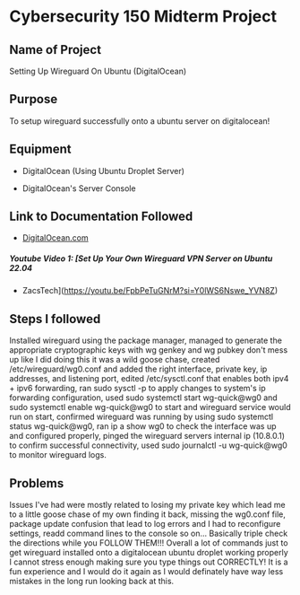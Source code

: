 # Cybersecurity 150 Midterm Project

## Name of Project
Setting Up Wireguard On Ubuntu (DigitalOcean)

## Purpose
To setup wireguard successfully onto a ubuntu server on digitalocean!

## Equipment
* DigitalOcean (Using Ubuntu Droplet Server)

* DigitalOcean's Server Console 

## Link to Documentation Followed
- [DigitalOcean.com](https://www.digitalocean.com/community/tutorials/how-to-set-up-wireguard-on-ubuntu-22-04#creating-the-wireguard-peer-s-configuration-file)

##### Youtube Video 1: [Set Up Your Own Wireguard VPN Server on Ubuntu 22.04
- ZacsTech](https://youtu.be/FpbPeTuGNrM?si=Y0lWS6Nswe_YVN8Z) 

## Steps I followed
Installed wireguard using the package manager, managed to generate the appropriate cryptographic keys with wg genkey and wg pubkey don't mess up like I did doing this it was a wild goose chase, created /etc/wireguard/wg0.conf and added the right interface, private key, ip addresses, and listening port, edited /etc/sysctl.conf that enables both ipv4 + ipv6 forwarding, ran sudo sysctl -p to apply changes to system's ip forwarding configuration, used sudo systemctl start wg-quick@wg0 and sudo systemctl enable wg-quick@wg0 to start and wireguard service would run on start, confirmed wireguard was running by using sudo systemctl status wg-quick@wg0, ran ip a show wg0 to check the interface was up and configured properly, pinged the wireguard servers internal ip (10.8.0.1) to confirm successful connectivity, used sudo journalctl -u wg-quick@wg0 to monitor wireguard logs.

## Problems
Issues I've had were mostly related to losing my private key which lead me to a little goose chase of my own finding it back, missing the wg0.conf file, package update confusion that lead to log errors and I had to reconfigure settings, readd command lines to the console so on... Basically triple check the directions while you FOLLOW THEM!!! Overall a lot of commands just to get wireguard installed onto a digitalocean ubuntu droplet working properly I cannot stress enough making sure you type things out CORRECTLY! It is a fun experience and I would do it again as I would definately have way less mistakes in the long run looking back at this.
